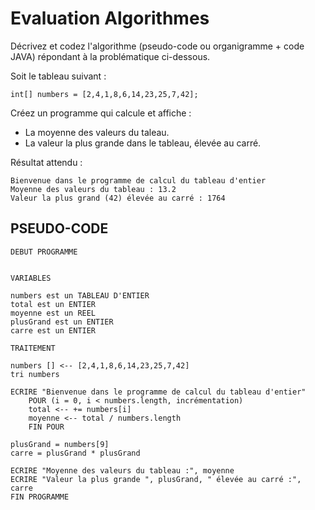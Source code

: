 # Evaluation Algorithmes

Décrivez et codez l'algorithme (pseudo-code ou organigramme + code JAVA) répondant à la problématique ci-dessous.

Soit le tableau suivant :

```
int[] numbers = [2,4,1,8,6,14,23,25,7,42];
```

Créez un programme qui calcule et affiche :

- La moyenne des valeurs du taleau.
- La valeur la plus grande dans le tableau, élevée au carré.

Résultat attendu :

```
Bienvenue dans le programme de calcul du tableau d'entier
Moyenne des valeurs du tableau : 13.2
Valeur la plus grand (42) élevée au carré : 1764
```

## PSEUDO-CODE

```
DEBUT PROGRAMME


VARIABLES

numbers est un TABLEAU D'ENTIER
total est un ENTIER
moyenne est un REEL
plusGrand est un ENTIER
carre est un ENTIER

TRAITEMENT

numbers [] <-- [2,4,1,8,6,14,23,25,7,42]
tri numbers

ECRIRE "Bienvenue dans le programme de calcul du tableau d'entier"
	POUR (i = 0, i < numbers.length, incrémentation)
	total <-- += numbers[i]
	moyenne <-- total / numbers.length
	FIN POUR
	
plusGrand = numbers[9]
carre = plusGrand * plusGrand
	
ECRIRE "Moyenne des valeurs du tableau :", moyenne
ECRIRE "Valeur la plus grande ", plusGrand, " élevée au carré :", carre
FIN PROGRAMME
```


```
